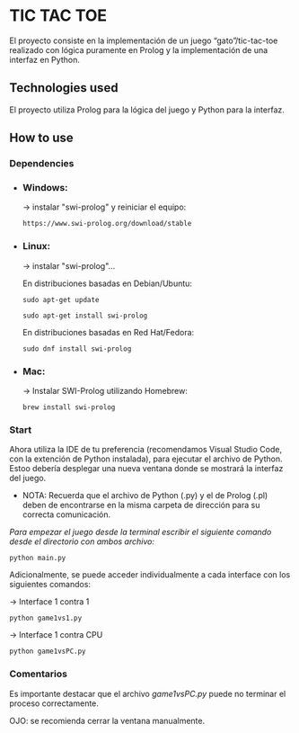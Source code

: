 # TIC TAC TOE

El proyecto consiste en la implementación de un juego “gato”/tic-tac-toe realizado con lógica puramente en Prolog y la implementación de una interfaz en Python.

## Technologies used

El proyecto utiliza Prolog para la lógica del juego y Python para la interfaz.

## How to use

### Dependencies

- ### Windows:

  -> instalar "swi-prolog" y reiniciar el equipo:

      https://www.swi-prolog.org/download/stable

- ### Linux:

  -> instalar "swi-prolog"...

  En distribuciones basadas en Debian/Ubuntu:

      sudo apt-get update

      sudo apt-get install swi-prolog

  En distribuciones basadas en Red Hat/Fedora:

      sudo dnf install swi-prolog

- ### Mac:

  -> Instalar SWI-Prolog utilizando Homebrew:

      brew install swi-prolog

### Start

Ahora utiliza la IDE de tu preferencia (recomendamos Visual Studio Code, con la extención de Python instalada), para ejecutar el archivo de Python. Estoo debería desplegar una nueva ventana donde se mostrará la interfaz del juego.

- NOTA: Recuerda que el archivo de Python (.py) y el de Prolog (.pl) deben de encontrarse en la misma carpeta de dirección para su correcta comunicación.

_Para empezar el juego desde la terminal escribir el siguiente comando desde el directorio con ambos archivo:_

    python main.py

Adicionalmente, se puede acceder individualmente a cada interface con los siguientes comandos:

-> Interface 1 contra 1

    python game1vs1.py

-> Interface 1 contra CPU

    python game1vsPC.py

### Comentarios

Es importante destacar que el archivo _game1vsPC.py_ puede no terminar el proceso correctamente.

OJO: se recomienda cerrar la ventana manualmente.
